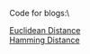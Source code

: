 Code for blogs:\

[Euclidean Distance](https://stockviz.biz/2020/11/17/euclidean-distance-for-pattern-matching/) \
[Hamming Distance](https://stockviz.biz/2021/11/27/hamming-distance/)
